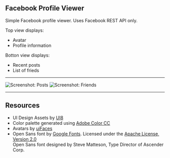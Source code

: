 Facebook Profile Viewer
---

Simple Facebook profile viewer. Uses Facebook REST API only.  

Top view displays:

* Avatar
* Profile information

Botton view displays:

* Recent posts
* List of frieds

---

![Screenshot: Posts](https://raw.githubusercontent.com/vgorloff/AWLFacebookProfileViewer/master/Screenshot-Posts.png "Screen: Posts")
![Screenshot: Friends](https://raw.githubusercontent.com/vgorloff/AWLFacebookProfileViewer/master/Screenshot-Friends.png "Screen: Friends")  

---

Resources
---
* UI Design Assets by [UI8](https://ui8.net "UI8 Home page")
* Color palette generated using [Adobe Color CC](https://color.adobe.com "Adobe Color CC Home page")
* Avatars by [uiFaces](http://uifaces.com "uiFaces Home page")
* Open Sans font by [Google Fonts](http://www.google.com/fonts/specimen/Open+Sans). Licensed under the [Apache License, Version 2.0](http://www.apache.org/licenses/LICENSE-2.0.txt)  
  Open Sans font designed by Steve Matteson, Type Director of Ascender Corp.